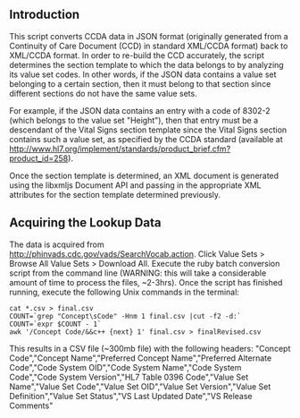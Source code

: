 ## Introduction
This script converts CCDA data in JSON format (originally generated from a Continuity of Care Document (CCD) in 
standard XML/CCDA format) back to XML/CCDA format. In order to re-build the CCD accurately, the script determines the 
section template to which the data belongs to by analyzing its value set codes. In other words, if the JSON data contains a value set belonging to a certain section, then it must belong to that section since different sections do not have the same value sets.

For example, if the JSON data contains an entry with a code of 8302-2 (which belongs to the value set "Height"), then that entry must be a descendant of the Vital Signs section template since the Vital Signs section contains such a value set, as specified by the CCDA standard (available at http://www.hl7.org/implement/standards/product_brief.cfm?product_id=258).

Once the section template is determined, an XML document is generated using the libxmljs Document API and passing in the appropriate XML attributes for the section template determined previously.

## Acquiring the Lookup Data
The data is acquired from http://phinvads.cdc.gov/vads/SearchVocab.action. Click Value Sets > Browse All Value Sets > Download All. Execute the ruby batch conversion script from the command line (WARNING: this will take a considerable amount of time to process the files, ~2-3hrs). Once the script has finished running, execute the following Unix commands in the terminal:

~~~~
cat *.csv > final.csv
COUNT=`grep "Concept\sCode" -Hnm 1 final.csv |cut -f2 -d:` 
COUNT=`expr $COUNT - 1`
awk '/Concept Code/&&c++ {next} 1' final.csv > finalRevised.csv
~~~~

This results in a CSV file (~300mb file) with the following headers:
"Concept Code","Concept Name","Preferred Concept Name","Preferred Alternate Code","Code System OID","Code System Name","Code System Code","Code System Version","HL7 Table 0396 Code","Value Set Name","Value Set Code","Value Set OID","Value Set Version","Value Set Definition","Value Set Status","VS Last Updated Date","VS Release Comments"
